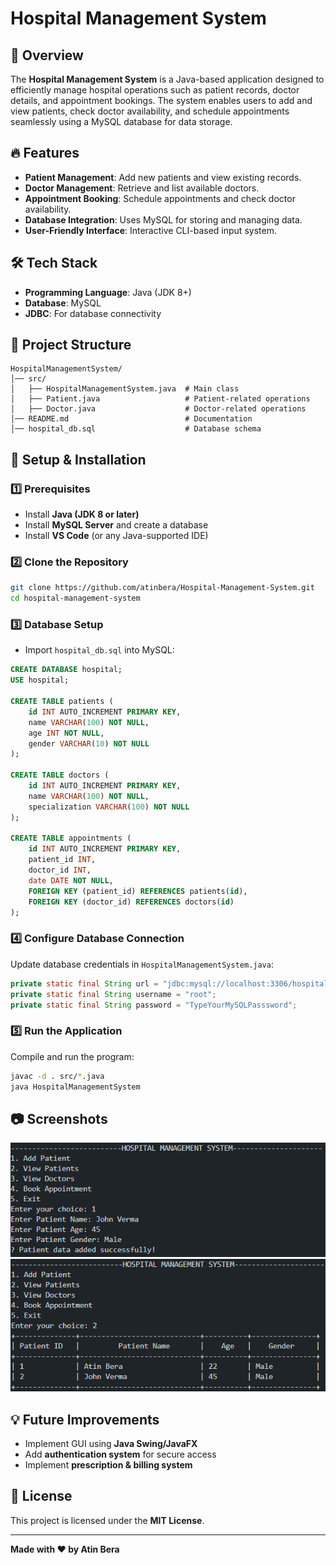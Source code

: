 # Hospital Management System

## 📌 Overview
The **Hospital Management System** is a Java-based application designed to efficiently manage hospital operations such as patient records, doctor details, and appointment bookings. The system enables users to add and view patients, check doctor availability, and schedule appointments seamlessly using a MySQL database for data storage.

## 🔥 Features
- **Patient Management**: Add new patients and view existing records.
- **Doctor Management**: Retrieve and list available doctors.
- **Appointment Booking**: Schedule appointments and check doctor availability.
- **Database Integration**: Uses MySQL for storing and managing data.
- **User-Friendly Interface**: Interactive CLI-based input system.

## 🛠️ Tech Stack
- **Programming Language**: Java (JDK 8+)
- **Database**: MySQL
- **JDBC**: For database connectivity

## 📂 Project Structure
```
HospitalManagementSystem/
│── src/
│   ├── HospitalManagementSystem.java  # Main class
│   ├── Patient.java                   # Patient-related operations
│   ├── Doctor.java                    # Doctor-related operations
│── README.md                          # Documentation
│── hospital_db.sql                    # Database schema
```

## 🚀 Setup & Installation
### 1️⃣ Prerequisites
- Install **Java (JDK 8 or later)**
- Install **MySQL Server** and create a database
- Install **VS Code** (or any Java-supported IDE)

### 2️⃣ Clone the Repository
```sh
git clone https://github.com/atinbera/Hospital-Management-System.git
cd hospital-management-system
```

### 3️⃣ Database Setup
- Import `hospital_db.sql` into MySQL:
```sql
CREATE DATABASE hospital;
USE hospital;

CREATE TABLE patients (
    id INT AUTO_INCREMENT PRIMARY KEY,
    name VARCHAR(100) NOT NULL,
    age INT NOT NULL,
    gender VARCHAR(10) NOT NULL
);

CREATE TABLE doctors (
    id INT AUTO_INCREMENT PRIMARY KEY,
    name VARCHAR(100) NOT NULL,
    specialization VARCHAR(100) NOT NULL
);

CREATE TABLE appointments (
    id INT AUTO_INCREMENT PRIMARY KEY,
    patient_id INT,
    doctor_id INT,
    date DATE NOT NULL,
    FOREIGN KEY (patient_id) REFERENCES patients(id),
    FOREIGN KEY (doctor_id) REFERENCES doctors(id)
);
```

### 4️⃣ Configure Database Connection
Update database credentials in `HospitalManagementSystem.java`:
```java
private static final String url = "jdbc:mysql://localhost:3306/hospital";
private static final String username = "root";
private static final String password = "TypeYourMySQLPasssword";
```

### 5️⃣ Run the Application
Compile and run the program:
```sh
javac -d . src/*.java
java HospitalManagementSystem
```

## 📷 Screenshots
![alt text](image-1.png)
![alt text](image.png)

## 💡 Future Improvements
- Implement GUI using **Java Swing/JavaFX**
- Add **authentication system** for secure access
- Implement **prescription & billing system**


## 📜 License
This project is licensed under the **MIT License**.

---
**Made with ❤️ by Atin Bera**

